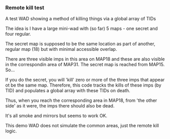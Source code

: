 ### Remote kill test

A test WAD showing a method of killing things via a global array of TIDs

The idea is I have a large mini-wad with (so far) 5 maps - one secret and four regular.

The secret map is supposed to be the same location as part of another, regular map (18) but with minimal accessible overlap.

There are three visible imps in this area on MAP18 and these are also visible in the correspondin area of MAP31. The secret map is reached from MAP15. So...

If you do the secret, you will 'kill' zero or more of the three imps that appear ot be the same map. Therefore, this code tracks the kills of these imps (by TID) and populates a global array with these TIDs on death.

Thus, when you reach the corresponding area in MAP18, from 'the other side' as it were, the imps there should also be dead. 

It's all smoke and mirrors but seems to work OK.

This demo WAD does not simulate the common areas, just the remote kill logic.
